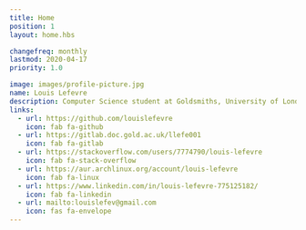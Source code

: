 ```yaml
---
title: Home
position: 1
layout: home.hbs

changefreq: monthly
lastmod: 2020-04-17
priority: 1.0

image: images/profile-picture.jpg
name: Louis Lefevre
description: Computer Science student at Goldsmiths, University of London
links:
  - url: https://github.com/louislefevre
    icon: fab fa-github
  - url: https://gitlab.doc.gold.ac.uk/llefe001
    icon: fab fa-gitlab
  - url: https://stackoverflow.com/users/7774790/louis-lefevre
    icon: fab fa-stack-overflow
  - url: https://aur.archlinux.org/account/louis-lefevre
    icon: fab fa-linux
  - url: https://www.linkedin.com/in/louis-lefevre-775125182/
    icon: fab fa-linkedin
  - url: mailto:louislefev@gmail.com
    icon: fas fa-envelope
---
```

